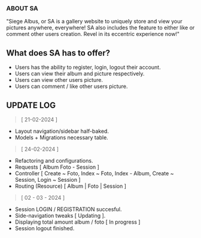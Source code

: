 ### ABOUT SA

"Siege Albus, or SA is a gallery website to uniquely store and view your pictures anywhere, everywhere! SA also includes the feature to either like or comment other users creation. Revel in its eccentric experience now!"

## What does SA has to offer?
- Users has the ability to register, login, logout their account.
- Users can view their album and picture respectively.
- Users can view other users picture.
- Users can comment / like other users picture.


## UPDATE LOG

> [ 21-02-2024 ]
- Layout navigation/sidebar half-baked.
- Models + Migrations necessary table.

> [ 24-02-2024 ]
- Refactoring and configurations.
- Requests [ Album  Foto - Session ]
- Controller [ Create ~ Foto, Index ~ Foto, Index - Album, Create ~ Session, Login ~ Session ]
- Routing (Resource) [ Album | Foto | Session ]

> [ 02 - 03 - 2024 ]
- Session LOGIN / REGISTRATION succesful.
- Side-navigation tweaks [ Updating ].
- Displaying total amount album / foto [ In progress ]
- Session logout finished.